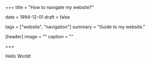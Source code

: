 +++
title = "How to navigate my website?"

date = 1994-12-01
draft = false

tags = ["website", "navigation"]
summary = "Guide to my website."

[header]
image = ""
caption = ""

+++

Hello World!